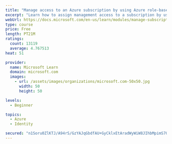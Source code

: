 ```yaml
---
title: "Manage access to an Azure subscription by using Azure role-based access control (RBAC)"
excerpt: "Learn how to assign management access to a subscription by using Azure role-based access control."
webUrl: https://docs.microsoft.com/en-us/learn/modules/manage-subscription-access-azure-rbac/
type: course
price: Free
length: PT21M
ratings:
  count: 13119
  average: 4.767513
heat: 51

provider:
  name: Microsoft Learn
  domain: microsoft.com
  images:
    - url: /assets/images/organizations/microsoft.com-50x50.jpg
      width: 50
      height: 50

levels:
  - Beginner

topics:
  - Azure
  - Identity

secured: "n1Soru0ZlKTJ/A94rS/GzYAJqGbdfAU+GyCklxEtAradWyWiW8JIhbMpimS7QBc3WJPWnushPkDw1HTu6t9dLTfoLToIrNDk9BDkd3uM1VSJ0NfGseMUgvSD5o6IIzSjR+iy2LPRY+56Tj8Dp1MttyTCtVLP6p28sUtXqX5oBDkVvocHn06LnbhKWRh2T8xzlvjWQkglM2Qxmq38CCzQnK76S+Ce50oQaIkwUvBIto5vuuOlBYInY0PHGalBDDB2jwy8UvwK+dzJPvqqlEUg2NlNzSVtf/ryonFFGL3cR1Iw5xlXDXxbWn+elr6Wg6VymUK21QXnpApOoBibrXHQO+BVmYDXxjaEqyKoPk4pYT5TJLbH9mxQ+krwxcWfUaDUHmlCTUWLL0DLBXQhoICrRtTenD0TzAitimRXV6S2QQ6TQdFh4e3yMtRsidm1JM4w;tYOeEwG1fOg4+G4esvUOEQ=="
---
```



